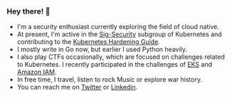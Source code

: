 ### Hey there! :wave:

-  I'm a security enthusiast currently exploring the field of cloud native. 
-  At present, I'm active in the [Sig-Security](https://www.kubernetes.dev/community/awards/2023/#security) subgroup of Kubernetes and contributing to the [Kubernetes Hardening Guide](https://github.com/kubernetes/sig-security/issues/30). 
-  I mostly write in Go now, but earlier I used Python heavily.
-  I also play CTFs occasionally, which are focused on challenges related to Kubernetes. I recently participated in the challenges of [EKS](https://drive.google.com/file/d/1OFclp4zO6nvxSbroNNlknu2wz_BsmP8A/view) and [Amazon IAM](https://drive.google.com/file/d/1OjTWO4kkx4pq-VlprVgu34-5uNKUohim/view).  
-  In free time, I travel, listen to rock Music or explore war history.
-  You can reach me on [Twitter](https://twitter.com/ashishm47) or [Linkedin](https://www.linkedin.com/in/ashishmalik47/). 
